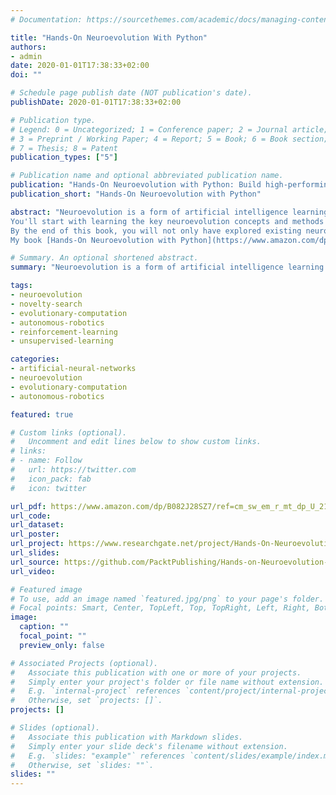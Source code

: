 ```yaml
---
# Documentation: https://sourcethemes.com/academic/docs/managing-content/

title: "Hands-On Neuroevolution With Python"
authors:
- admin
date: 2020-01-01T17:38:33+02:00
doi: ""

# Schedule page publish date (NOT publication's date).
publishDate: 2020-01-01T17:38:33+02:00

# Publication type.
# Legend: 0 = Uncategorized; 1 = Conference paper; 2 = Journal article;
# 3 = Preprint / Working Paper; 4 = Report; 5 = Book; 6 = Book section;
# 7 = Thesis; 8 = Patent
publication_types: ["5"]

# Publication name and optional abbreviated publication name.
publication: "Hands-On Neuroevolution with Python: Build high-performing artificial neural network architectures using neuroevolution-based algorithms"
publication_short: "Hands-On Neuroevolution with Python"

abstract: "Neuroevolution is a form of artificial intelligence learning that uses evolutionary algorithms to simplify the process of solving complex tasks in domains such as games, robotics, and the simulation of natural processes. This book will give you comprehensive insights into essential neuroevolution concepts and equip you with the skills you need to apply neuroevolution-based algorithms to solve practical, real-world problems.<br/><br/>
You'll start with learning the key neuroevolution concepts and methods by writing code with Python. You'll also get hands-on experience with popular Python libraries and cover examples of classical reinforcement learning, path planning for autonomous agents, and developing agents to autonomously play Atari games. Next, you'll learn to solve common and not-so-common challenges in natural computing using neuroevolution-based algorithms. Later, you'll understand how to apply neuroevolution strategies to existing neural network designs to improve training and inference performance. Finally, you'll gain clear insights into the topology of neural networks and how neuroevolution allows you to develop complex networks, starting with simple ones.<br/><br/>
By the end of this book, you will not only have explored existing neuroevolution-based algorithms, but also have the skills you need to apply them in your research and work assignments.<br/><br/>
My book [Hands-On Neuroevolution with Python](https://www.amazon.com/dp/B082J28SZ7/ref=cm_sw_em_r_mt_dp_U_21gcEbGFY2RGN) is now awailable on Amazon."

# Summary. An optional shortened abstract.
summary: "Neuroevolution is a form of artificial intelligence learning that uses evolutionary algorithms to simplify the process of solving complex tasks in domains such as games, robotics, and the simulation of natural processes. This book will give you comprehensive insights into essential neuroevolution concepts and equip you with the skills you need to apply neuroevolution-based algorithms to solve practical, real-world problems."

tags: 
- neuroevolution
- novelty-search
- evolutionary-computation
- autonomous-robotics
- reinforcement-learning
- unsupervised-learning

categories:
- artificial-neural-networks
- neuroevolution
- evolutionary-computation
- autonomous-robotics

featured: true

# Custom links (optional).
#   Uncomment and edit lines below to show custom links.
# links:
# - name: Follow
#   url: https://twitter.com
#   icon_pack: fab
#   icon: twitter

url_pdf: https://www.amazon.com/dp/B082J28SZ7/ref=cm_sw_em_r_mt_dp_U_21gcEbGFY2RGN
url_code:
url_dataset:
url_poster:
url_project: https://www.researchgate.net/project/Hands-On-Neuroevolution-with-Python
url_slides:
url_source: https://github.com/PacktPublishing/Hands-on-Neuroevolution-with-Python
url_video:

# Featured image
# To use, add an image named `featured.jpg/png` to your page's folder. 
# Focal points: Smart, Center, TopLeft, Top, TopRight, Left, Right, BottomLeft, Bottom, BottomRight.
image:
  caption: ""
  focal_point: ""
  preview_only: false

# Associated Projects (optional).
#   Associate this publication with one or more of your projects.
#   Simply enter your project's folder or file name without extension.
#   E.g. `internal-project` references `content/project/internal-project/index.md`.
#   Otherwise, set `projects: []`.
projects: []

# Slides (optional).
#   Associate this publication with Markdown slides.
#   Simply enter your slide deck's filename without extension.
#   E.g. `slides: "example"` references `content/slides/example/index.md`.
#   Otherwise, set `slides: ""`.
slides: ""
---
```

